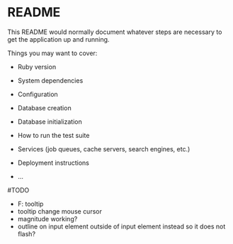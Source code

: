 # README

This README would normally document whatever steps are necessary to get the
application up and running.

Things you may want to cover:

* Ruby version

* System dependencies

* Configuration

* Database creation

* Database initialization

* How to run the test suite

* Services (job queues, cache servers, search engines, etc.)

* Deployment instructions

* ...


#TODO

  - F: tooltip
  - tooltip change mouse cursor
  - magnitude working?
  - outline on input element outside of input element instead so it does not flash?

